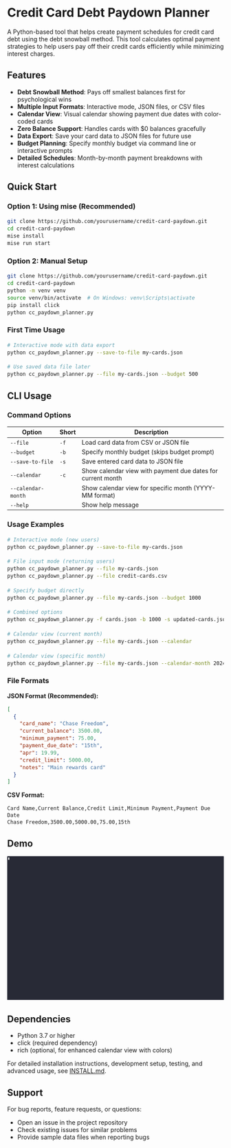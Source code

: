 # Credit Card Debt Paydown Planner

A Python-based tool that helps create payment schedules for credit card debt using the debt snowball method. This tool calculates optimal payment strategies to help users pay off their credit cards efficiently while minimizing interest charges.

## Features

- **Debt Snowball Method**: Pays off smallest balances first for psychological wins
- **Multiple Input Formats**: Interactive mode, JSON files, or CSV files
- **Calendar View**: Visual calendar showing payment due dates with color-coded cards
- **Zero Balance Support**: Handles cards with $0 balances gracefully
- **Data Export**: Save your card data to JSON files for future use
- **Budget Planning**: Specify monthly budget via command line or interactive prompts
- **Detailed Schedules**: Month-by-month payment breakdowns with interest calculations

## Quick Start

### Option 1: Using mise (Recommended)

```bash
git clone https://github.com/yourusername/credit-card-paydown.git
cd credit-card-paydown
mise install
mise run start
```

### Option 2: Manual Setup

```bash
git clone https://github.com/yourusername/credit-card-paydown.git
cd credit-card-paydown
python -m venv venv
source venv/bin/activate  # On Windows: venv\Scripts\activate
pip install click
python cc_paydown_planner.py
```

### First Time Usage

```bash
# Interactive mode with data export
python cc_paydown_planner.py --save-to-file my-cards.json

# Use saved data file later
python cc_paydown_planner.py --file my-cards.json --budget 500
```

## CLI Usage

### Command Options

| Option | Short | Description |
|--------|-------|-------------|
| `--file` | `-f` | Load card data from CSV or JSON file |
| `--budget` | `-b` | Specify monthly budget (skips budget prompt) |
| `--save-to-file` | `-s` | Save entered card data to JSON file |
| `--calendar` | `-c` | Show calendar view with payment due dates for current month |
| `--calendar-month` | | Show calendar view for specific month (YYYY-MM format) |
| `--help` | | Show help message |

### Usage Examples

```bash
# Interactive mode (new users)
python cc_paydown_planner.py --save-to-file my-cards.json

# File input mode (returning users)
python cc_paydown_planner.py --file my-cards.json
python cc_paydown_planner.py --file credit-cards.csv

# Specify budget directly
python cc_paydown_planner.py --file my-cards.json --budget 1000

# Combined options
python cc_paydown_planner.py -f cards.json -b 1000 -s updated-cards.json

# Calendar view (current month)
python cc_paydown_planner.py --file my-cards.json --calendar

# Calendar view (specific month)
python cc_paydown_planner.py --file my-cards.json --calendar-month 2024-08
```

### File Formats

**JSON Format (Recommended):**
```json
[
  {
    "card_name": "Chase Freedom",
    "current_balance": 3500.00,
    "minimum_payment": 75.00,
    "payment_due_date": "15th",
    "apr": 19.99,
    "credit_limit": 5000.00,
    "notes": "Main rewards card"
  }
]
```

**CSV Format:**
```csv
Card Name,Current Balance,Credit Limit,Minimum Payment,Payment Due Date
Chase Freedom,3500.00,5000.00,75.00,15th
```

## Demo

![asciinema demo recording](./demo.gif)


## Dependencies

- Python 3.7 or higher
- click (required dependency)
- rich (optional, for enhanced calendar view with colors)

For detailed installation instructions, development setup, testing, and advanced usage, see [INSTALL.md](INSTALL.md).

## Support

For bug reports, feature requests, or questions:
- Open an issue in the project repository
- Check existing issues for similar problems
- Provide sample data files when reporting bugs
